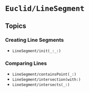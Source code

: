 # ``Euclid/LineSegment``

## Topics 

### Creating Line Segments

- ``LineSegment/init(_:_:)``

### Comparing Lines

- ``LineSegment/containsPoint(_:)``
- ``LineSegment/intersection(with:)``
- ``LineSegment/intersects(_:)``
